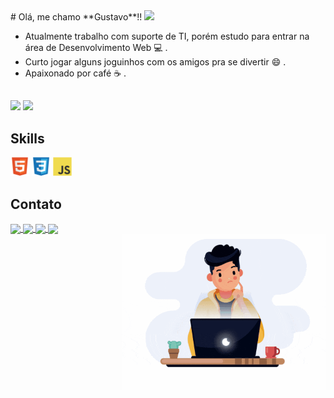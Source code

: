 </div>
  # Olá, me chamo **Gustavo**!! <img src="https://raw.githubusercontent.com/nixin72/nixin72/master/wave.gif" height="50px"/>


  - Atualmente trabalho com suporte de TI, porém estudo para entrar na área de Desenvolvimento Web :computer: .
  - Curto jogar alguns joguinhos com os amigos pra se divertir :smile: . 
  - Apaixonado por café :coffee: .

  ##
  <div>
    <img height="160em" src="https://github-readme-stats.vercel.app/api?username=gustavoalmei&show_icons=true&theme=vue-dark&locale=pt-br" />
    <img height="160em" src="https://github-readme-stats.vercel.app/api/top-langs/?username=gustavoalmei&layout=compact&show_icons=true&theme=vue-dark&locale=pt-br" />
  </div>


  ## Skills
  <div>
    <img height="30px" src="https://github.com/devicons/devicon/blob/master/icons/html5/html5-original.svg" />
    <img height="30px" src="https://github.com/devicons/devicon/blob/master/icons/css3/css3-original.svg" />
    <img height="30px" src="https://github.com/devicons/devicon/blob/master/icons/javascript/javascript-original.svg" />
  </div>

  ## Contato
  <div>
    <a href="mailto:gustavo.almei2@hotmail.com" target="_blank">
      <img align="center" height="30px" src="https://img.shields.io/badge/Microsoft_Outlook-0078D4?style=for-the-badge&logo=microsoft-outlook&logoColor=white" />
    </a>
    <a href="https://www.instagram.com/gustavoczz/" target="_blank">
      <img align="center" height="30px" src="https://img.shields.io/badge/Instagram-E4405F?style=for-the-badge&logo=instagram&logoColor=white" />
    </a>
    <a href="https://twitter.com/iamgustavouu" target="_blank">
      <img align="center" height="30px" src="https://img.shields.io/badge/Twitter-1DA1F2?style=for-the-badge&logo=twitter&logoColor=white" />
    </a>
    <a href="https://www.linkedin.com/in/gustavo-almeida-a9751a177/" target="_blank">
      <img align="center" height="30px" src="https://img.shields.io/badge/LinkedIn-0077B5?style=for-the-badge&logo=linkedin&logoColor=white" />
    </a>
  </div>
</div>

<div>
  <img src="./img/developer.gif" align="right" height="250px">
</div>
